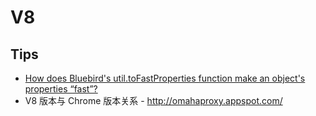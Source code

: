 # V8

## Tips
* [How does Bluebird's util.toFastProperties function make an object's properties “fast”?](https://stackoverflow.com/a/24989927/1870054)
* V8 版本与 Chrome 版本关系 - http://omahaproxy.appspot.com/
